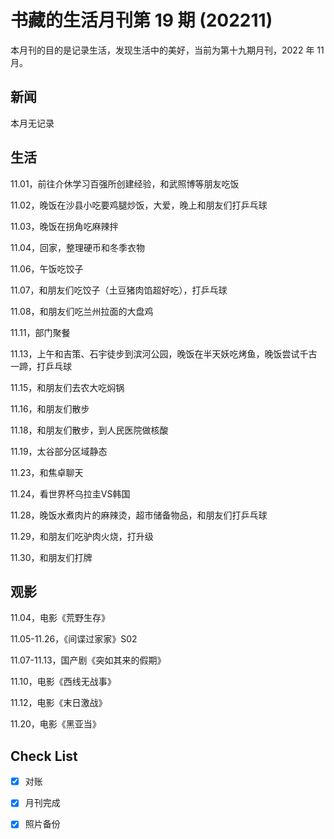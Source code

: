 # 书藏的生活月刊第 19 期 (202211)


本月刊的目的是记录生活，发现生活中的美好，当前为第十九期月刊，2022 年 11 月。

<!--more-->

## 新闻

本月无记录

## 生活

11.01，前往介休学习百强所创建经验，和武照博等朋友吃饭

11.02，晚饭在沙县小吃要鸡腿炒饭，大爱，晚上和朋友们打乒乓球

11.03，晚饭在拐角吃麻辣拌

11.04，回家，整理硬币和冬季衣物

11.06，午饭吃饺子

11.07，和朋友们吃饺子（土豆猪肉馅超好吃），打乒乓球

11.08，和朋友们吃兰州拉面的大盘鸡

11.11，部门聚餐

11.13，上午和吉策、石宇徒步到滨河公园，晚饭在半天妖吃烤鱼，晚饭尝试千古一蹄，打乒乓球

11.15，和朋友们去农大吃焖锅

11.16，和朋友们散步

11.18，和朋友们散步，到人民医院做核酸

11.19，太谷部分区域静态

11.23，和焦卓聊天

11.24，看世界杯乌拉圭VS韩国

11.28，晚饭水煮肉片的麻辣烫，超市储备物品，和朋友们打乒乓球

11.29，和朋友们吃驴肉火烧，打升级

11.30，和朋友们打牌

## 观影

11.04，电影《荒野生存》

11.05-11.26，《间谍过家家》S02

11.07-11.13，国产剧《突如其来的假期》

11.10，电影《西线无战事》

11.12，电影《末日激战》

11.20，电影《黑亚当》

## Check List

- [x] 对账
- [x] 月刊完成
- [x] 照片备份








